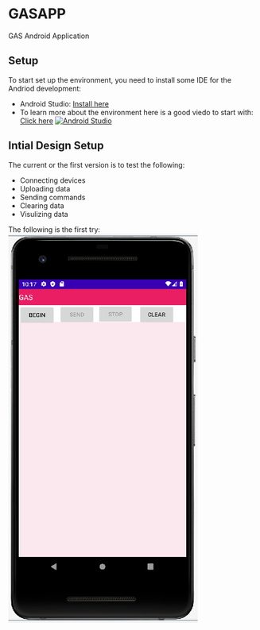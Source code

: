 # GASAPP
GAS Android Application 


## Setup
To start set up the environment, you need to install some IDE for the Andriod development:

-	Android Studio:
	 [Install here]( https://developer.android.com/studio/)
- 	To learn more about the environment here is a good viedo to start with:  [Click here]( https://www.youtube.com/watch?v=Ob4vSoWud9k)
		[![Android Studio](https://developer.android.com//studio/images/studio-homepage-hero.jpg)](https://www.youtube.com/watch?v=Ob4vSoWud9k)


## Intial Design Setup
The current or the first version is to test the following:
- Connecting devices
- Uploading data
- Sending commands
- Clearing data
- Visulizing data

The following is the first try:
	[![GAS](image.png)]()
	
